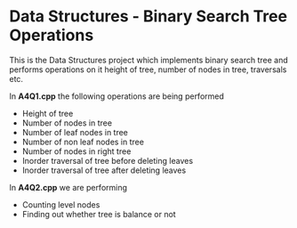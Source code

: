 # Data Structures - Binary Search Tree Operations
This is the Data Structures project which implements binary search tree and performs operations on it height of tree, number of nodes in tree, traversals etc.

In **A4Q1.cpp** the following operations are being performed
- Height of tree
- Number of nodes in tree 
- Number of leaf nodes in tree
- Number of non leaf nodes in tree
- Number of nodes in right tree 
- Inorder traversal of tree before deleting leaves                     
- Inorder traversal of tree after deleting leaves

In **A4Q2.cpp** we are performing
- Counting level nodes
- Finding out whether tree is balance or not
